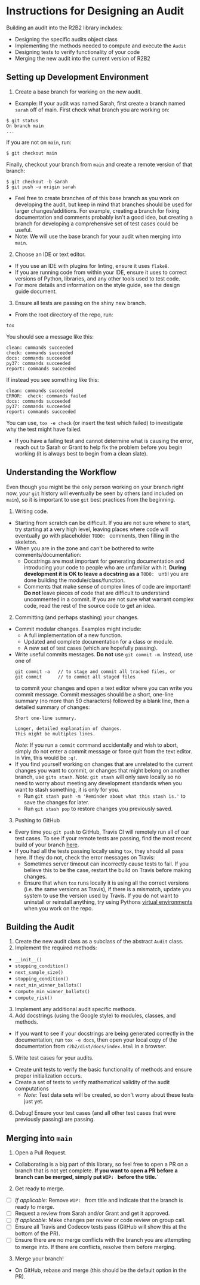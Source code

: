 # Instructions for Designing an Audit

Building an audit into the R2B2 library includes:

- Designing the specific audits object class
- Implementing the methods needed to compute and execute the `Audit`
- Designing tests to verify functionality of your code
- Merging the new audit into the current version of R2B2

## Setting up Development Environment

1. Create a base branch for working on the new audit.
  - Example: If your audit was named Sarah, first create a branch named `sarah` off of main.
  First check what branch you are working on:
```
$ git status
On branch main
...
```
If you are not on `main`, run:
```
$ git checkout main
```
Finally, checkout your branch from `main` and create a remote version of that branch:
```
$ git checkout -b sarah
$ git push -u origin sarah
```
  - Feel free to create branches of of this base branch as you work on developing the audit, but keep in mind that branches should be used for larger changes/additions. For example, creating a branch for fixing documentation and comments probably isn't a good idea, but creating a branch for developing a comprehensive set of test cases could be useful.
  - Note: We will use the base branch for your audit when merging into `main`.

2. Choose an IDE or text editor.
  - If you use an IDE with plugins for linting, ensure it uses `flake8`.
  - If you are running code from within your IDE, ensure it uses to correct versions of Python, libraries, and any other tools used to test code.
  - For more details and information on the style guide, see the design guide document.
3. Ensure all tests are passing on the shiny new branch.
  - From the root directory of the repo, run:
  ```
  tox
  ```
  You should see a message like this:
  ```
  clean: commands succeeded
  check: commands succeeded
  docs: commands succeeded
  py37: commands succeeded
  report: commands succeeded
  ```
  If instead you see something like this:
  ```
  clean: commands succeeded
  ERROR:  check: commands failed
  docs: commands succeeded
  py37: commands succeeded
  report: commands succeeded
  ```
  You can use, `tox -e check` (or insert the test which failed) to investigate why the test might have failed.
  - If you have a failing test and cannot determine what is causing the error, reach out to Sarah or Grant to help fix the problem before you begin working (it is always best to begin from a clean slate).

## Understanding the Workflow

Even though you might be the only person working on your branch right now, your `git` history will eventually be seen by others (and included on `main`), so it is important to use `git` best practices from the beginning.

1. Writing code.
  - Starting from scratch can be difficult. If you are not sure where to start, try starting at a very high level, leaving places where code will eventually go with placeholder `TODO: ` comments, then filling in the skeleton.
  - When you are in the zone and can't be bothered to write comments/documentation:
    - Docstrings are most important for generating documentation and introducing your code to people who are unfamiliar with it. **During development it is OK to leave a docstring as a** `TODO: ` until you are done building the module/class/function.
    - Comments that make sense of complex lines of code are important! **Do not** leave pieces of code that are difficult to understand uncommented in a commit. If you are not sure what warrant complex code, read the rest of the source code to get an idea.
2. Committing (and perhaps stashing) your changes.
  - Commit modular changes. Examples might include:
    - A full implementation of a new function.
    - Updated and complete documentation for a class or module.
    - A new set of test cases (which are hopefully passing).
  - Write useful commits messages. **Do not** use `git commit -m`. Instead, use one of
    ```
    git commit -a   // to stage and commit all tracked files, or
    git commit      // to commit all staged files
    ```
    to commit your changes and open a text editor where you can write you commit message. Commit messages should be a short, one-line summary (no more than 50 characters) followed by a blank line, then a detailed summary of changes:
    ```
    Short one-line summary.

    Longer, detailed explanation of changes.
    This might be multiples lines.
    ```
    *Note:* If you run a `commit` command accidentally and wish to abort, simply do not enter a commit message or force quit from the text editor. In Vim, this would be `:q!`.
  - If you find yourself working on changes that are unrelated to the current changes you want to commit, or changes that might belong on another branch, use `gits stash`. *Note:* `git stash` will only save locally so no need to worry about meeting any development standards when you want to stash something, it is only for you.
    - Run `git stash push -m 'Reminder about what this stash is.'` to save the changes for later.
    - Run `git stash pop` to restore changes you previously saved.
3. Pushing to GitHub
  - Every time you `git push` to GitHub, Travis CI will remotely run all of our test cases. To see if your remote tests are passing, find the most recent build of your branch [here](https://travis-ci.org/github/gwexploratoryaudits/r2b2/branches?utm_medium=notification&utm_source=github_status).
  - If you had all the tests passing locally using `tox`, they should all pass here. If they do not, check the error messages on Travis:
    - Sometimes server timeout can incorrectly cause tests to fail. If you believe this to be the case, restart the build on Travis before making changes.
    - Ensure that when `tox` runs locally it is using all the correct versions (i.e. the same versions as Travis), if there is a mismatch, update you system to use the version used by Travis. If you do not want to uninstall or reinstall anything, try using Pythons [virtual environments](https://docs.python.org/3/tutorial/venv.html) when you work on the repo.

## Building the Audit

1. Create the new audit class as a subclass of the abstract `Audit` class.
2. Implement the required methods:
  - `__init__()`
  - `stopping_condition()`
  - `next_sample_size()`
  - `stopping_condition()`
  - `next_min_winner_ballots()`
  - `compute_min_winner_ballots()`
  - `compute_risk()`
3. Implement any additional audit specific methods.
4. Add docstrings (using the Google style) to modules, classes, and methods.
  - If you want to see if your docstrings are being generated correctly in the documentation, run `tox -e docs`, then open your local copy of the documentation from `r2b2/dist/docs/index.html` in a browser.
5. Write test cases for your audits.
  - Create unit tests to verify the basic functionality of methods and ensure proper initialization occurs.
  - Create a set of tests to verify mathematical validity of the audit computations
    - *Note:* Test data sets will be created, so don't worry about these tests just yet.
6. Debug! Ensure your test cases (and all other test cases that were previously passing) are passing.

## Merging into `main`

1. Open a Pull Request.
  - Collaborating is a big part of this library, so feel free to open a PR on a branch that is not yet complete. **If you want to open a PR before a branch can be merged, simply put `WIP: ` before the title.`**
2. Get ready to merge.
  - [ ] *If applicable*: Remove `WIP: ` from title and indicate that the branch is ready to merge.
  - [ ] Request a review from Sarah and/or Grant and get it approved.
  - [ ] *If applicable*: Make changes per review or code review on group call.
  - [ ] Ensure all Travis and Codecov tests pass (GitHub will show this at the bottom of the PR).
  - [ ] Ensure there are no merge conflicts with the branch you are attempting to merge into. If there are conflicts, resolve them before merging.
3. Merge your branch!
  - On GitHub, rebase and merge (this should be the default option in the PR).

